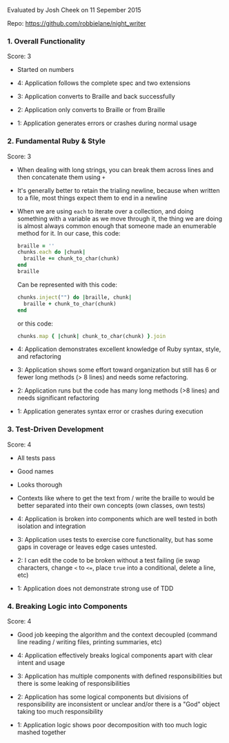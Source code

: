 Evaluated by Josh Cheek on 11 Sepember 2015

Repo: https://github.com/robbielane/night_writer

### 1. Overall Functionality

Score: 3

* Started on numbers


* 4: Application follows the complete spec and two extensions
* 3: Application converts to Braille and back successfully
* 2: Application only converts to Braille or from Braille
* 1: Application generates errors or crashes during normal usage

### 2. Fundamental Ruby & Style

Score: 3

* When dealing with long strings, you can break them across lines and then concatenate them using `+`
* It's generally better to retain the trialing newline, because when written to a file, most things expect them to end in a newline
* When we are using `each` to iterate over a collection, and doing something with a variable as we move through it,
  the thing we are doing is almost always common enough that someone made an enumerable method for it.
  In our case, this code:

  ```ruby
  braille = ''
  chunks.each do |chunk|
    braille += chunk_to_char(chunk)
  end
  braille
  ```

  Can be represented with this code:

  ```ruby
  chunks.inject("") do |braille, chunk|
    braille + chunk_to_char(chunk)
  end
  ```

  or this code:

  ```ruby
  chunks.map { |chunk| chunk_to_char(chunk) }.join
  ```


* 4:  Application demonstrates excellent knowledge of Ruby syntax, style, and refactoring
* 3:  Application shows some effort toward organization but still has 6 or fewer long methods (> 8 lines) and needs some refactoring.
* 2:  Application runs but the code has many long methods (>8 lines) and needs significant refactoring
* 1:  Application generates syntax error or crashes during execution

### 3. Test-Driven Development

Score: 4

* All tests pass
* Good names
* Looks thorough
* Contexts like where to get the text from / write the braille
  to would be better separated into their own concepts (own classes, own tests)

* 4: Application is broken into components which are well tested in both isolation and integration
* 3: Application uses tests to exercise core functionality, but has some gaps in coverage or leaves edge cases untested.
* 2: I can edit the code to be broken without a test failing (ie swap characters, change `<` to `<=`, place `true` into a conditional, delete a line, etc)
* 1: Application does not demonstrate strong use of TDD

### 4. Breaking Logic into Components

Score: 4

* Good job keeping the algorithm and the context decoupled (command line reading / writing files, printing summaries, etc)

* 4: Application effectively breaks logical components apart with clear intent and usage
* 3: Application has multiple components with defined responsibilities but there is some leaking of responsibilities
* 2: Application has some logical components but divisions of responsibility are inconsistent or unclear and/or there is a "God" object taking too much responsibility
* 1: Application logic shows poor decomposition with too much logic mashed together
